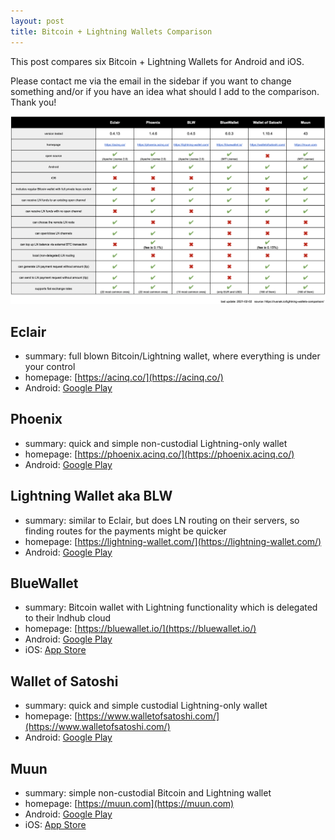 ```yaml
---
layout: post
title: Bitcoin + Lightning Wallets Comparison
---
```


This post compares six Bitcoin + Lightning Wallets for Android and iOS.

Please contact me via the email in the sidebar if you want to change something and/or if you have an idea what should I add to the comparison. Thank you!

[![lightning-wallets-comparison](/assets/lightning-wallets-comparison.png)](/assets/lightning-wallets-comparison.png)

## Eclair

* summary: full blown Bitcoin/Lightning wallet, where everything is under your control
* homepage: [https://acinq.co/](https://acinq.co/)
* Android: [Google Play](https://play.google.com/store/apps/details?id=fr.acinq.eclair.wallet.mainnet2)

## Phoenix

* summary: quick and simple non-custodial Lightning-only wallet
* homepage: [https://phoenix.acinq.co/](https://phoenix.acinq.co/)
* Android: [Google Play](https://play.google.com/store/apps/details?id=fr.acinq.phoenix.mainnet)

## Lightning Wallet aka BLW

* summary: similar to Eclair, but does LN routing on their servers, so finding routes for the payments might be quicker
* homepage: [https://lightning-wallet.com/](https://lightning-wallet.com/)
* Android: [Google Play](https://play.google.com/store/apps/details?id=com.lightning.walletapp)

## BlueWallet

* summary: Bitcoin wallet with Lightning functionality which is delegated to their lndhub cloud
* homepage: [https://bluewallet.io/](https://bluewallet.io/)
* Android: [Google Play](https://play.google.com/store/apps/details?id=io.bluewallet.bluewallet)
* iOS: [App Store](https://itunes.apple.com/us/app/bluewallet-bitcoin-wallet/id1376878040
)

## Wallet of Satoshi

* summary: quick and simple custodial Lightning-only wallet
* homepage: [https://www.walletofsatoshi.com/](https://www.walletofsatoshi.com/)
* Android: [Google Play](https://play.google.com/store/apps/details?id=com.livingroomofsatoshi.wallet)

## Muun

* summary: simple non-custodial Bitcoin and Lightning wallet
* homepage: [https://muun.com](https://muun.com)
* Android: [Google Play](https://play.google.com/store/apps/details?id=io.muun.apollo)
* iOS: [App Store](https://apps.apple.com/us/app/muun-wallet/id1482037683)

